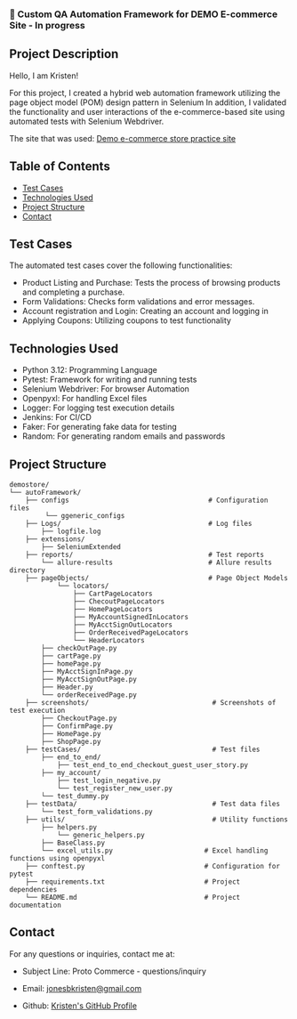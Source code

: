 ### 🚀 Custom QA Automation Framework for DEMO E-commerce Site - In progress


## Project Description
Hello, I am Kristen!

For this project, I created a hybrid web automation framework utilizing the page object model (POM) design pattern in Selenium 
In addition, I validated the functionality and user interactions of the e-commerce-based site using automated tests with Selenium Webdriver.

The site that was used: [Demo e-commerce store practice site](http://demostore.supersqa.com/)

## Table of Contents

- [Test Cases](#test-cases)
- [Technologies Used](#technologies-used)
- [Project Structure](#project-structure)
- [Contact](#contact)

## Test Cases

The automated test cases cover the following functionalities:
* Product Listing and Purchase: Tests the process of browsing products and completing a purchase.
* Form Validations: Checks form validations and error messages.
* Account registration and Login: Creating an account and logging in
* Applying Coupons: Utilizing coupons to test functionality


## Technologies Used

- Python 3.12: Programming Language
- Pytest: Framework for writing and running tests
- Selenium Webdriver: For browser Automation
- Openpyxl: For handling Excel files
- Logger: For logging test execution details
- Jenkins: For CI/CD
- Faker: For generating fake data for testing
- Random: For generating random emails and passwords

## Project Structure

```
demostore/
└── autoFramework/  
    ├── configs                                   # Configuration files
         └── ggeneric_configs
    ├── Logs/                                     # Log files
        ├── logfile.log
    ├── extensions/                 
        ├── SeleniumExtended
    ├── reports/                                  # Test reports
        └── allure-results                        # Allure results directory
    ├── pageObjects/                              # Page Object Models
            └── locators/
                ├── CartPageLocators                
                ├── ChecoutPageLocators
                ├── HomePageLocators
                ├── MyAccountSignedInLocators
                ├── MyAcctSignOutLocators
                ├── OrderReceivedPageLocators
                └── HeaderLocators
        ├── checkOutPage.py
        ├── cartPage.py
        ├── homePage.py
        ├── MyAcctSignInPage.py
        ├── MyAcctSignOutPage.py
        ├── Header.py
        └── orderReceivedPage.py
    ├── screenshots/                               # Screenshots of test execution
        ├── CheckoutPage.py
        ├── ConfirmPage.py
        ├── HomePage.py
        ├── ShopPage.py
    ├── testCases/                                 # Test files
        ├── end_to_end/
            ├── test_end_to_end_checkout_guest_user_story.py
        ├── my_account/
            ├── test_login_negative.py
            └── test_register_new_user.py
        └── test_dummy.py
    ├── testData/                                  # Test data files
        └── test_form_validations.py
    ├── utils/                                     # Utility functions
        ├── helpers.py
            └── generic_helpers.py
        ├── BaseClass.py
        └── excel_utils.py                       # Excel handling functions using openpyxl
    ├── conftest.py                              # Configuration for pytest
    ├── requirements.txt                         # Project dependencies
    └── README.md                                # Project documentation

```

## Contact
For any questions or inquiries, contact me at:

- Subject Line: Proto Commerce - questions/inquiry
- Email: jonesbkristen@gmail.com

- Github: [Kristen's GitHub Profile](https://github.com/Kristenkj)

